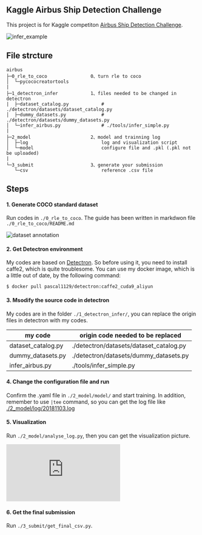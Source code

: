 ## Kaggle Airbus Ship Detection Challenge 

This project is for Kaggle competiton [Airbus Ship Detection Challenge](https://www.kaggle.com/c/airbus-ship-detection).


![infer_example](https://github.com/pascal1129/kaggle_airbus_ship_detection/blob/master/images/infer_example.jpg)






## File strcture

    airbus                         
    ├─0_rle_to_coco                0、turn rle to coco
    │  └─pycococreatortools
    |
    ├─1_detectron_infer            1、files needed to be changed in detectron
    |  ├─dataset_catalog.py            # ./detectron/datasets/dataset_catalog.py
    │  ├─dummy_datasets.py             # ./detectron/datasets/dummy_datasets.py 
    │  └─infer_airbus.py               # ./tools/infer_simple.py    
    |
    ├─2_model                      2、model and trainning log
    │  ├─log                           log and visualization script
    │  └─model                         configure file and .pkl (.pkl not be uploaded)
    |
    └─3_submit                     3、generate your submission
       └─csv                           reference .csv file





## Steps

#### 1. Generate COCO standard dataset 

Run codes in `./0_rle_to_coco`. The guide has been written in markdwon file `./0_rle_to_coco/README.md`

![dataset annotation](https://github.com/pascal1129/kaggle_airbus_ship_detection/blob/master/images/annotation.png)



#### 2. Get Detectron environment

My codes are based on [Detectron](https://github.com/facebookresearch/Detectron). So before using it, you need to install caffe2, which is quite troublesome. You can use my docker image, which is a little out of date, by the following command:

```
$ docker pull pascal1129/detectron:caffe2_cuda9_aliyun
```



#### 3. Msodify the source code in detectron 

My codes are in the folder `./1_detectron_infer/`, you can replace the origin files in detectron with my codes. 

my code|origin code needed to be replaced
---------------------------------|--------------
dataset_catalog.py        | ./detectron/datasets/dataset_catalog.py
dummy_datasets.py     | ./detectron/datasets/dummy_datasets.py 
infer_airbus.py              | ./tools/infer_simple.py   




#### 4. Change the configuration file and run

 Confirm the .yaml file in `./2_model/model/` and start training. In addition, remember to use `|tee` command, so you can get the log file like [./2_model/log/20181103.log](https://github.com/KIKI-YANG98/Airbus-Ship-Detection-Challenge/blob/055af2e445026b3f0d727b2b83273795264c9bef/2_model/log/202210.log)



#### 5. Visualization

Run `./2_model/analyse_log.py`, then you can get the visualization picture.

![result](https://github.com/KIKI-YANG98/Airbus-Ship-Detection-Challenge/blob/055af2e445026b3f0d727b2b83273795264c9bef/2_model/log/202210.log)




#### 6. Get the final submission

Run `./3_submit/get_final_csv.py`.
